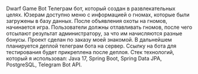 Dwarf Game Bot
Телеграм бот, который создан в развлекательных целях. 
Юзерам доступно меню с информацией о гномах, которые были загружены в базу данных. 
После объявления охоты на гномов, начинается игра. Пользователи должны отлавливать гномов, после чего отсылают результат администратору, за что им начисляются разные бонусы. 
Проект сделан по заказу моей знакомой. В дальнейшем планируется деплой телеграм бота на сервер. 
Ссылку на бота для тестирования будет прикреплена после деплоя. 
Стек технологий, который я использовал: 
Java 17, Spring Boot, Spring Data JPA, PostgreSQL, Telegram Bot API.

